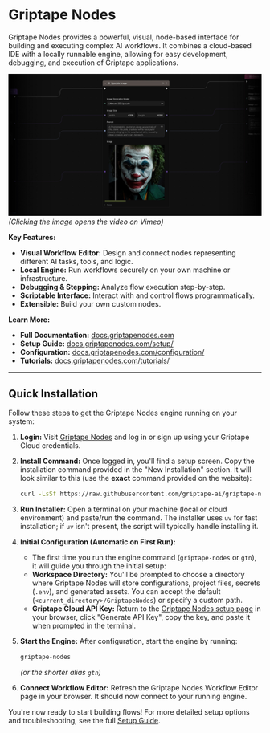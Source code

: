 # Griptape Nodes

Griptape Nodes provides a powerful, visual, node-based interface for building and executing complex AI workflows. It combines a cloud-based IDE with a locally runnable engine, allowing for easy development, debugging, and execution of Griptape applications.

[![Griptape Nodes Trailer Preview](docs/assets/img/video-thumbnail.jpg)](https://vimeo.com/1064451891)
*(Clicking the image opens the video on Vimeo)*

**Key Features:**

- **Visual Workflow Editor:** Design and connect nodes representing different AI tasks, tools, and logic.
- **Local Engine:** Run workflows securely on your own machine or infrastructure.
- **Debugging & Stepping:** Analyze flow execution step-by-step.
- **Scriptable Interface:** Interact with and control flows programmatically.
- **Extensible:** Build your own custom nodes.

**Learn More:**

- **Full Documentation:** [docs.griptapenodes.com](https://docs.griptapenodes.com)
- **Setup Guide:** [docs.griptapenodes.com/setup/](https://docs.griptapenodes.com/setup/)
- **Configuration:** [docs.griptapenodes.com/configuration/](https://docs.griptapenodes.com/configuration/)
- **Tutorials:** [docs.griptapenodes.com/tutorials/](https://docs.griptapenodes.com/tutorials/)

______________________________________________________________________

## Quick Installation

Follow these steps to get the Griptape Nodes engine running on your system:

1. **Login:** Visit [Griptape Nodes](https://griptapenodes.com) and log in or sign up using your Griptape Cloud credentials.

1. **Install Command:** Once logged in, you'll find a setup screen. Copy the installation command provided in the "New Installation" section. It will look similar to this (use the **exact** command provided on the website):

    ```bash
    curl -LsSf https://raw.githubusercontent.com/griptape-ai/griptape-nodes/main/install.sh | bash
    ```

1. **Run Installer:** Open a terminal on your machine (local or cloud environment) and paste/run the command. The installer uses `uv` for fast installation; if `uv` isn't present, the script will typically handle installing it.

1. **Initial Configuration (Automatic on First Run):**

    - The first time you run the engine command (`griptape-nodes` or `gtn`), it will guide you through the initial setup:
    - **Workspace Directory:** You'll be prompted to choose a directory where Griptape Nodes will store configurations, project files, secrets (`.env`), and generated assets. You can accept the default (`<current_directory>/GriptapeNodes`) or specify a custom path.
    - **Griptape Cloud API Key:** Return to the [Griptape Nodes setup page](https://griptapenodes.com) in your browser, click "Generate API Key", copy the key, and paste it when prompted in the terminal.

1. **Start the Engine:** After configuration, start the engine by running:

    ```bash
    griptape-nodes
    ```

    *(or the shorter alias `gtn`)*

1. **Connect Workflow Editor:** Refresh the Griptape Nodes Workflow Editor page in your browser. It should now connect to your running engine.

You're now ready to start building flows! For more detailed setup options and troubleshooting, see the full [Setup Guide](https://docs.griptapenodes.com/setup/).

